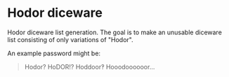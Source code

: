 Hodor diceware
==============

Hodor diceware list generation. The goal is to make an unusable diceware list consisting of only variations of "Hodor".

An example password might be:

> Hodor? HoDOR!? Hoddoor‽ Hooodoooooor...


